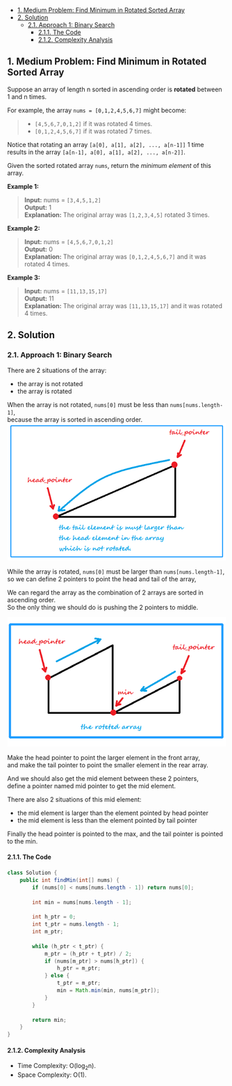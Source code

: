<!-- TOC -->

- [1. Medium Problem: Find Minimum in Rotated Sorted Array](#1-medium-problem-find-minimum-in-rotated-sorted-array)
- [2. Solution](#2-solution)
  - [2.1. Approach 1: Binary Search](#21-approach-1-binary-search)
    - [2.1.1. The Code](#211-the-code)
    - [2.1.2. Complexity Analysis](#212-complexity-analysis)

<!-- /TOC -->

## 1. Medium Problem: Find Minimum in Rotated Sorted Array
Suppose an array of length n sorted in ascending order is **rotated** between 1 and n times.  

For example, the array `nums = [0,1,2,4,5,6,7]` might become:  
> - `[4,5,6,7,0,1,2]` if it was rotated 4 times.
> - `[0,1,2,4,5,6,7]` if it was rotated 7 times.  

Notice that rotating an array `[a[0], a[1], a[2], ..., a[n-1]]` 1 time  
results in the array `[a[n-1], a[0], a[1], a[2], ..., a[n-2]]`.

Given the sorted rotated array `nums`, return the *minimum element* of this array.  

**Example 1:**  

>**Input:** nums = `[3,4,5,1,2]`  
>**Output:** 1  
>**Explanation:** The original array was `[1,2,3,4,5]` rotated 3 times.

**Example 2:**  

>**Input:** nums = `[4,5,6,7,0,1,2]`  
>**Output:** 0  
>**Explanation:** The original array was `[0,1,2,4,5,6,7]` and it was rotated 4 times.

**Example 3:**  

>**Input:** nums = `[11,13,15,17]`  
>**Output:** 11  
>**Explanation:** The original array was `[11,13,15,17]` and it was rotated 4 times. 

## 2. Solution

### 2.1. Approach 1: Binary Search
There are 2 situations of the array:
- the array is not rotated
- the array is rotated

When the array is not rotated, `nums[0]` must be less than `nums[nums.length-1]`,  
because the array is sorted in ascending order.
![pic](../99.images/2020-11-18-10-25-57.png)

While the array is rotated, `nums[0]` must be larger than  `nums[nums.length-1]`, 
so we can define 2 pointers to point the head and tail of the array,  

We can regard the array as the combination of 2 arrays are sorted in ascending order.  
So the only thing we should do is pushing the 2 pointers to middle.

![pic](../99.images/2020-11-18-10-20-41.png)

Make the head pointer to point the larger element in the front array,  
and make the tail pointer to point the smaller element in the rear array.

And we should also get the mid element between these 2 pointers,  
define a pointer named mid pointer to get the mid element.

There are also 2 situations of this mid element:  
- the mid element is larger than the element pointed by head pointer
- the mid element is less than the element pointed by tail pointer

Finally the head pointer is pointed to the max,
and the tail pointer is pointed to the min.

#### 2.1.1. The Code
```java
class Solution {
    public int findMin(int[] nums) {
        if (nums[0] < nums[nums.length - 1]) return nums[0];

        int min = nums[nums.length - 1];

        int h_ptr = 0;
        int t_ptr = nums.length - 1;
        int m_ptr;

        while (h_ptr < t_ptr) {
            m_ptr = (h_ptr + t_ptr) / 2;
            if (nums[m_ptr] > nums[h_ptr]) {
                h_ptr = m_ptr;
            } else {
                t_ptr = m_ptr;
                min = Math.min(min, nums[m_ptr]);
            }
        }

        return min;
    }
}
```

#### 2.1.2. Complexity Analysis
- Time Complexity: O(log<sub>2</sub>n).
- Space Complexity: O(1).